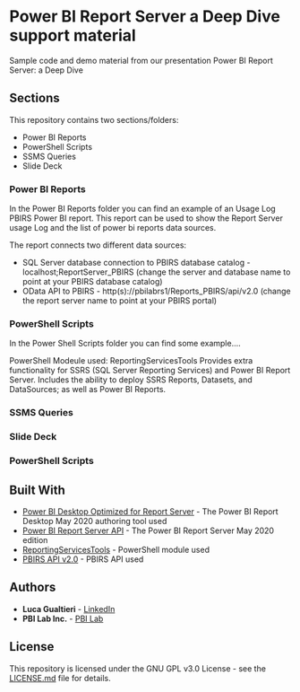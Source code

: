 # Power BI Report Server a Deep Dive support material

Sample code and demo material from our presentation Power BI Report Server: a Deep Dive

## Sections

This repository contains two sections/folders:
* Power BI Reports
* PowerShell Scripts
* SSMS Queries
* Slide Deck

### Power BI Reports

In the Power BI Reports folder you can find an example of an Usage Log PBIRS Power BI report.
This report can be used to show the Report Server usage Log and the list of power bi reports data sources.

The report connects two different data sources:
* SQL Server database connection to PBIRS database catalog - localhost;ReportServer_PBIRS (change the server and database name to point at your PBIRS database catalog)
* OData API to PBIRS - http(s)://pbilabrs1/Reports_PBIRS/api/v2.0 (change the report server name to point at your PBIRS portal) 

### PowerShell Scripts

In the Power Shell Scripts folder you can find some example....

PowerShell Modeule used: ReportingServicesTools
Provides extra functionality for SSRS (SQL Server Reporting Services) and Power BI Report Server.  Includes the ability to deploy SSRS Reports, Datasets, and DataSources; as well as Power BI Reports.

### SSMS Queries

### Slide Deck

### PowerShell Scripts

## Built With

* [Power BI Desktop Optimized for Report Server](https://www.microsoft.com/en-us/download/details.aspx?id=56722) - The Power BI Report Desktop May 2020 authoring tool used
* [Power BI Report Server API](https://www.microsoft.com/en-us/download/details.aspx?id=56722) - The Power BI Report Server May 2020 edition
* [ReportingServicesTools](https://www.powershellgallery.com/packages/ReportingServicesTools/0.0.5.6) - PowerShell module used
* [PBIRS API v2.0](https://app.swaggerhub.com/apis/microsoft-rs/PBIRS/2.0) - PBIRS API used 

## Authors

* **Luca Gualtieri** - [LinkedIn](https://www.linkedin.com/in/lucagualtieri/)
* **PBI Lab Inc.** - [PBI Lab](https://www.pbilab.com)

## License

This repository is licensed under the GNU GPL v3.0 License - see the [LICENSE.md](LICENSE.md) file for details.